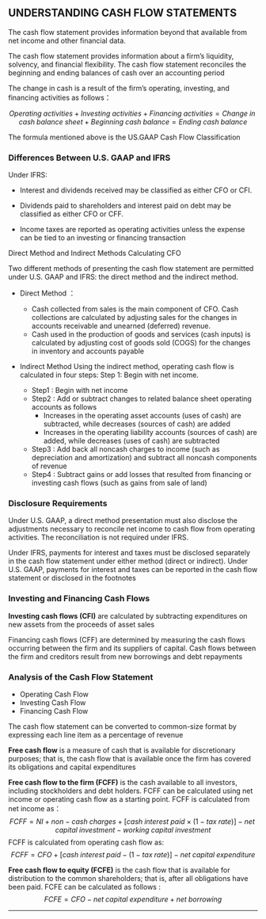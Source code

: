 ## UNDERSTANDING CASH FLOW STATEMENTS

The cash flow statement provides information beyond that available from net income and other financial data. 

The cash flow statement provides information about a firm’s liquidity, solvency, and financial flexibility. The cash flow statement reconciles the beginning and ending balances of cash over an accounting period 

The change in cash is a result of the firm’s operating, investing, and financing activities as follows：

$$
Operating \; activities + Investing \; activities + Financing \; activities = Change \; in \; cash \; balance \; sheet + Beginning \; cash \; balance = Ending \; cash \; balance  
$$

The formula mentioned above is the US.GAAP Cash Flow Classification 

### Differences Between U.S. GAAP and IFRS  

Under IFRS:

- Interest and dividends received may be classified as either CFO or CFI. 

- Dividends paid to shareholders and interest paid on debt may be classified as either CFO or CFF. 

- Income taxes are reported as operating activities unless the expense can be tied to an investing or financing transaction      

Direct Method and Indirect Methods Calculating CFO  

Two different methods of presenting the cash flow statement are permitted under U.S. GAAP and IFRS: the direct method and the indirect method.  
- Direct Method ： 
    - Cash collected from sales is the main component of CFO. Cash collections are calculated by adjusting sales for the changes in accounts receivable and unearned (deferred) revenue.
    - Cash used in the production of goods and services (cash inputs) is calculated by adjusting cost of goods sold (COGS) for the changes in inventory and accounts payable

- Indirect Method 
    Using the indirect method, operating cash flow is calculated in four steps: Step 1: Begin with net income.  
    - Step1 : Begin with net income 
    - Step2 : Add or subtract changes to related balance sheet operating accounts as follows  
        - Increases in the operating asset accounts (uses of cash) are subtracted, while decreases (sources of cash) are added 
        - Increases in the operating liability accounts (sources of cash) are added, while decreases (uses of cash) are subtracted  
    - Step3 : Add back all noncash charges to income (such as depreciation and amortization) and subtract all noncash components of revenue  
    - Step4 : Subtract gains or add losses that resulted from financing or investing cash flows (such as gains from sale of land)  

### Disclosure Requirements 
Under U.S. GAAP, a direct method presentation must also disclose the adjustments necessary to reconcile net income to cash flow from operating activities. The reconciliation is not required under IFRS. 

Under IFRS, payments for interest and taxes must be disclosed separately in the cash flow statement under either method (direct or indirect). Under U.S. GAAP, payments for interest and taxes can be reported in the cash flow statement or disclosed in the footnotes 

### Investing and Financing Cash Flows 

**Investing cash flows (CFI)** are calculated by subtracting expenditures on new assets from the proceeds of asset sales  

Financing cash flows (CFF) are determined by measuring the cash flows occurring between the firm and its suppliers of capital. Cash flows between the firm and creditors result from new borrowings and debt repayments 

### Analysis of the Cash Flow Statement 
- Operating Cash Flow 
- Investing Cash Flow 
- Financing Cash Flow  

The cash flow statement can be converted to common-size format by expressing each line item as a percentage of revenue 

**Free cash flow** is a measure of cash that is available for discretionary purposes; that is, the cash flow that is available once the firm has covered its obligations and capital expenditures 

**Free cash flow to the firm (FCFF)** is the cash available to all investors, including stockholders and debt holders. FCFF can be calculated using net income or operating cash flow as a starting point. FCFF is calculated from net income as： 
$$ 
FCFF = NI + non-cash \; charges + [cash \; interest \; paid \times (1 - tax \; rate)] - net \; capital \; investment - working \; capital \; investment 
$$ 
FCFF is calculated from operating cash flow as: 
$$
FCFF = CFO + [cash \; interest \; paid - (1- tax \; rate)] - net \; capital \; expenditure 
$$ 

**Free cash flow to equity (FCFE)** is the cash flow that is available for distribution to the common shareholders; that is, after all obligations have been paid. FCFE can be calculated as follows :
$$ 
FCFE = CFO - net \; capital \; expenditure + net \; borrowing 
$$

** **


